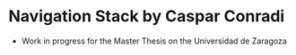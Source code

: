 # Navigation Stack by Caspar Conradi
- Work in progress for the Master Thesis on the Universidad de Zaragoza
